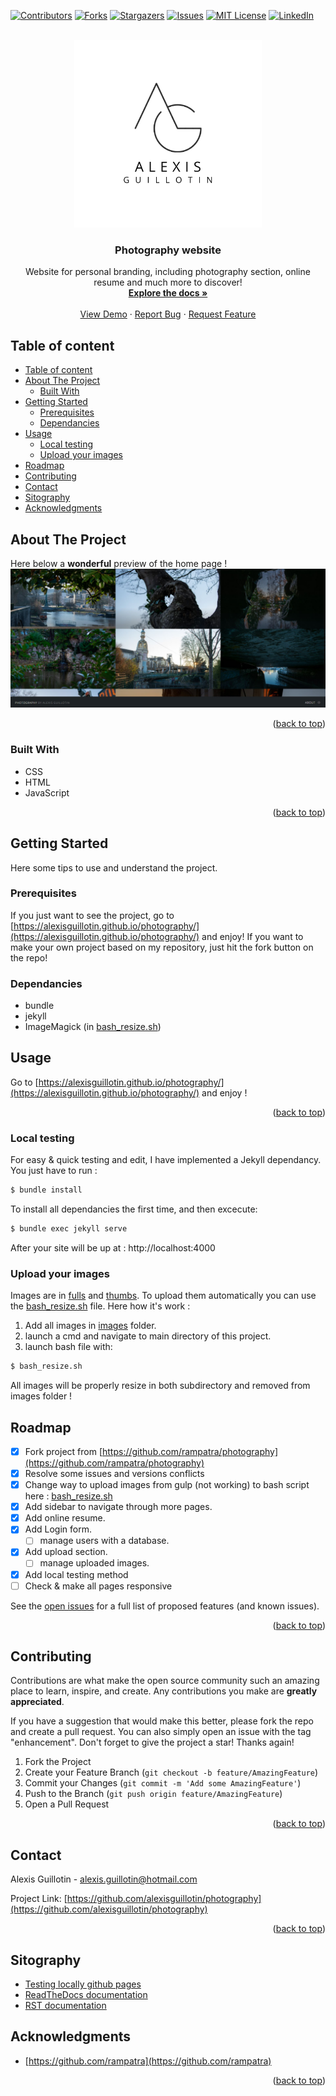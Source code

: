 <!-- Improved compatibility of back to top link: See: https://github.com/othneildrew/Best-README-Template/pull/73 -->
<a name="readme-top"></a>

[![Contributors][contributors-shield]][contributors-url]
[![Forks][forks-shield]][forks-url]
[![Stargazers][stars-shield]][stars-url]
[![Issues][issues-shield]][issues-url]
[![MIT License][license-shield]][license-url]
[![LinkedIn][linkedin-shield]][linkedin-url]



<!-- PROJECT LOGO -->
<br />
<div align="center">
  <a href="https://github.com/alexisguillotin/photography">
    <img src="assets/images/Logo.png" alt="Logo" width="300" height="300">
  </a>

<h3 align="center">Photography website</h3>

  <p align="center">
    Website for personal branding, including photography section, online resume and much more to discover!
    <br />
    <a href="https://github.com/AlexisGuillotin/photography"><strong>Explore the docs »</strong></a>
    <br />
    <br />
    <a href="https://github.com/AlexisGuillotin/photography">View Demo</a>
    ·
    <a href="https://github.com/AlexisGuillotin/photography/issues">Report Bug</a>
    ·
    <a href="https://github.com/AlexisGuillotin/photography/issues">Request Feature</a>
  </p>
</div>



<!-- TABLE OF CONTENTS -->
## Table of content
- [Table of content](#table-of-content)
- [About The Project](#about-the-project)
  - [Built With](#built-with)
- [Getting Started](#getting-started)
  - [Prerequisites](#prerequisites)
  - [Dependancies](#dependancies)
- [Usage](#usage)
  - [Local testing](#local-testing)
  - [Upload your images](#upload-your-images)
- [Roadmap](#roadmap)
- [Contributing](#contributing)
- [Contact](#contact)
- [Sitography](#sitography)
- [Acknowledgments](#acknowledgments)




<!-- ABOUT THE PROJECT -->
## About The Project

Here below a **wonderful** preview of the home page ! 
![photography](assets/images/photography.JPG)

<p align="right">(<a href="#readme-top">back to top</a>)</p>



### Built With

* CSS
* HTML
* JavaScript

<p align="right">(<a href="#readme-top">back to top</a>)</p>



<!-- GETTING STARTED -->
## Getting Started

Here some tips to use and understand the project.

### Prerequisites

If you just want to see the project, go to [https://alexisguillotin.github.io/photography/](https://alexisguillotin.github.io/photography/) and enjoy!
If you want to make your own project based on my repository, just hit the fork button on the repo!

### Dependancies
- bundle
- jekyll
- ImageMagick (in [bash_resize.sh](bash_resize.sh))


<!-- USAGE EXAMPLES -->
## Usage

Go to [https://alexisguillotin.github.io/photography/](https://alexisguillotin.github.io/photography/) and enjoy !

<p align="right">(<a href="#readme-top">back to top</a>)</p>

### Local testing
For easy & quick testing and edit, I have implemented a Jekyll dependancy.
You just have to run :
```bash
$ bundle install
```
To install all dependancies the first time, and then excecute:
```bash
$ bundle exec jekyll serve
```
After your site will be up at : http://localhost:4000


### Upload your images
Images are in [fulls](images/fulls/) and [thumbs](images/thumbs/). To upload them automatically you can use the [bash_resize.sh](bash_resize.sh) file.
Here how it's work :
1. Add all images in [images](images) folder.
2. launch a cmd and navigate to main directory of this project.
3. launch bash file with:
```bash
$ bash_resize.sh
```
All images will be properly resize in both subdirectory and removed from images folder !

<!-- ROADMAP -->
## Roadmap

- [X] Fork project from [https://github.com/rampatra/photography](https://github.com/rampatra/photography)
- [X] Resolve some issues and versions conflicts
- [X] Change way to upload images from gulp (not working) to bash script here : [bash_resize.sh](bash_resize.sh)
- [X] Add sidebar to navigate through more pages.
- [X] Add online resume.
- [X] Add Login form.
  - [ ] manage users with a database.
- [X] Add upload section.
  - [ ] manage uploaded images.
- [X] Add local testing method
- [ ] Check & make all pages responsive

See the [open issues](https://github.com/alexisguillotin/photography/issues) for a full list of proposed features (and known issues).

<p align="right">(<a href="#readme-top">back to top</a>)</p>



<!-- CONTRIBUTING -->
## Contributing

Contributions are what make the open source community such an amazing place to learn, inspire, and create. Any contributions you make are **greatly appreciated**.

If you have a suggestion that would make this better, please fork the repo and create a pull request. You can also simply open an issue with the tag "enhancement".
Don't forget to give the project a star! Thanks again!

1. Fork the Project
2. Create your Feature Branch (`git checkout -b feature/AmazingFeature`)
3. Commit your Changes (`git commit -m 'Add some AmazingFeature'`)
4. Push to the Branch (`git push origin feature/AmazingFeature`)
5. Open a Pull Request

<p align="right">(<a href="#readme-top">back to top</a>)</p>


<!-- CONTACT -->
## Contact

Alexis Guillotin - [alexis.guillotin@hotmail.com](alexis.guillotin@hotmail.com)

Project Link: [https://github.com/alexisguillotin/photography](https://github.com/alexisguillotin/photography)

<p align="right">(<a href="#readme-top">back to top</a>)</p>


## Sitography
- [Testing locally github pages](https://docs.github.com/fr/pages/setting-up-a-github-pages-site-with-jekyll/testing-your-github-pages-site-locally-with-jekyll)
- [ReadTheDocs documentation](https://docs.readthedocs.io/en/stable/)
- [RST documentation](https://sublime-and-sphinx-guide.readthedocs.io/)

<!-- ACKNOWLEDGMENTS -->
## Acknowledgments

* [https://github.com/rampatra](https://github.com/rampatra)

<p align="right">(<a href="#readme-top">back to top</a>)</p>



<!-- MARKDOWN LINKS & IMAGES -->
<!-- https://www.markdownguide.org/basic-syntax/#reference-style-links -->
[contributors-shield]: https://img.shields.io/github/contributors/alexisguillotin/photography.svg?style=for-the-badge
[contributors-url]: https://github.com/alexisguillotin/photography/graphs/contributors
[forks-shield]: https://img.shields.io/github/forks/alexisguillotin/photography.svg?style=for-the-badge
[forks-url]: https://github.com/alexisguillotin/photography/network/members
[stars-shield]: https://img.shields.io/github/stars/alexisguillotin/photography.svg?style=for-the-badge
[stars-url]: https://github.com/alexisguillotin/photography/stargazers
[issues-shield]: https://img.shields.io/github/issues/alexisguillotin/photography.svg?style=for-the-badge
[issues-url]: https://github.com/alexisguillotin/photography/issues
[license-shield]: https://img.shields.io/github/license/alexisguillotin/photography.svg?style=for-the-badge
[license-url]: https://github.com/alexisguillotin/photography/blob/master/LICENSE.txt
[linkedin-shield]: https://img.shields.io/badge/-LinkedIn-black.svg?style=for-the-badge&logo=linkedin&colorB=555
[linkedin-url]: https://linkedin.com/in/alexis-guillotin-50a8b8188
[product-screenshot]: images/screenshot.png
[Next.js]: https://img.shields.io/badge/next.js-000000?style=for-the-badge&logo=nextdotjs&logoColor=white
[Next-url]: https://nextjs.org/
[React.js]: https://img.shields.io/badge/React-20232A?style=for-the-badge&logo=react&logoColor=61DAFB
[React-url]: https://reactjs.org/
[Vue.js]: https://img.shields.io/badge/Vue.js-35495E?style=for-the-badge&logo=vuedotjs&logoColor=4FC08D
[Vue-url]: https://vuejs.org/
[Angular.io]: https://img.shields.io/badge/Angular-DD0031?style=for-the-badge&logo=angular&logoColor=white
[Angular-url]: https://angular.io/
[Svelte.dev]: https://img.shields.io/badge/Svelte-4A4A55?style=for-the-badge&logo=svelte&logoColor=FF3E00
[Svelte-url]: https://svelte.dev/
[Laravel.com]: https://img.shields.io/badge/Laravel-FF2D20?style=for-the-badge&logo=laravel&logoColor=white
[Laravel-url]: https://laravel.com
[Bootstrap.com]: https://img.shields.io/badge/Bootstrap-563D7C?style=for-the-badge&logo=bootstrap&logoColor=white
[Bootstrap-url]: https://getbootstrap.com
[JQuery.com]: https://img.shields.io/badge/jQuery-0769AD?style=for-the-badge&logo=jquery&logoColor=white
[JQuery-url]: https://jquery.com 

[css]: assets/images/CSS.png
[css-url]: https://www.w3.org/Style/CSS/

